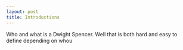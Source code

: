 ```yaml
---
layout: post
title: Introductions
---
```

Who and what is a Dwight Spencer. Well that is both hard and easy to define depending on whou